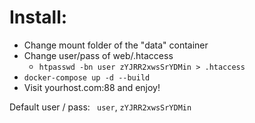# Install:
- Change mount folder of the "data" container
 - Change user/pass of web/.htaccess 
    - ```htpasswd -bn user zYJRR2xwsSrYDMin > .htaccess ```
 - ```docker-compose up -d --build ```
- Visit yourhost.com:88 and enjoy! 

Default user / pass: ``` user```, ```zYJRR2xwsSrYDMin```
